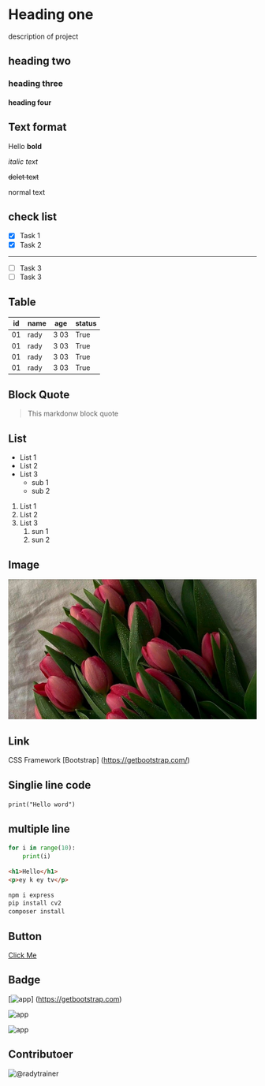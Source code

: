 # Heading one 
description of project
## heading two
### heading three
#### heading four

## Text format

Hello **bold**

*italic text*

~~delet text~~

normal text

## check list
- [x] Task 1
- [x] Task 2
---
- [ ] Task 3
- [ ] Task 3

## Table
|id |  name  |  age | status |
|---| ------ | -----|--------|
|01 |  rady  | 3 03 | True   | 
|01 |  rady  | 3 03 | True   | 
|01 |  rady  | 3 03 | True   | 
|01 |  rady  | 3 03 | True   | 

## Block Quote

> This markdonw block quote

## List 
- List 1
- List 2
- List 3
   - sub 1
   - sub 2
1. List 1
2. List 2
3. List 3 
   1. sun 1
   2. sun 2

## Image
![Dashboard](flower.jpg)

## Link 
CSS Framework [Bootstrap]
(https://getbootstrap.com/)


## Singlie line code
`print("Hello word")`

## multiple line
```python
for i in range(10):
    print(i)

```
```html
<h1>Hello</h1>
<p>ey k ey tv</p>
```

```bash
npm i express
pip install cv2
composer install 
```
## Button
<!-- <a href="https://getbootstrap.com/" target="_blank"> Click Me</a> -->
<a href="https://getbootstrap.com/" target="_blank"> Click Me</a>

## Badge
[![app](https://img.shields.io/badge/button-blue)] (https://getbootstrap.com)

![app](https://img.shields.io/badge/button-click-blue)

![app](https://img.shields.io/badge/button_of-click-blue)

## Contributoer

![@radytrainer](https://contrib.rocks/image?repo=radytrainer/demo-readme-file)